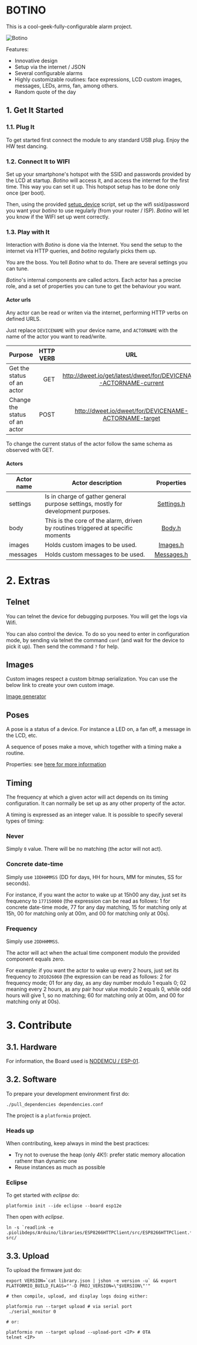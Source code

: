# BOTINO


This is a cool-geek-fully-configurable alarm project.

![Botino](misc/images/botino-v0.jpg)

Features:

- Innovative design
- Setup via the internet / JSON
- Several configurable alarms
- Highly customizable routines: face expressions, LCD custom images, messages, LEDs, arms, fan, among others.
- Random quote of the day

## 1. Get It Started

### 1.1. Plug It

To get started first connect the module to any standard USB plug. Enjoy the HW test dancing.

### 1.2. Connect It to WIFI

Set up your smartphone's hotspot with the SSID and passwords provided by the LCD at startup. 
*Botino* will access it, and access the internet for the first time. This way you can set it up. 
This hotspot setup has to be done only once (per boot).

Then, using the provided [setup_device](setup_device) script, set up the wifi ssid/password you want your *botino* to use regularly (from your router / ISP). *Botino* will let you know if the WIFI set up went correctly. 

### 1.3. Play with It


Interaction with *Botino* is done via the Internet. You send the setup to the internet via HTTP queries, and *botino* regularly picks them up. 

You are the boss. You tell *Botino* what to do. There are several settings you can tune. 

*Botino*'s internal components are called actors. Each actor has a precise role, and a set of properties
you can tune to get the behaviour you want.

#### Actor urls

Any actor can be read or writen via the internet, performing HTTP verbs on defined URLS.

Just replace `DEVICENAME` with your device name, and `ACTORNAME` with the name of the actor you want to read/write.

| Purpose                       | HTTP VERB | URL                                                               |
| ----------------------------- | ---------:|:-----------------------------------------------------------------:|
| Get the status of an actor    | GET       | http://dweet.io/get/latest/dweet/for/DEVICENAME-ACTORNAME-current |
| Change the status of an actor | POST      | http://dweet.io/dweet/for/DEVICENAME-ACTORNAME-target             |


To change the current status of the actor follow the same schema as observed with GET.

#### Actors 

| Actor name    | Actor description                                                                                | Properties                         |
| ------------- | ------------------------------------------------------------------------------------------------ |:----------------------------------:|
| settings      | Is in charge of gather general purpose settings, mostly for development purposes.                | [Settings.h](src/actors/Settings.h)|
| body          | This is the core of the alarm, driven by routines triggered at specific moments                  | [Body.h](src/actors/Body.h)        |
| images        | Holds custom images to be used.                                                                  | [Images.h](src/actors/Images.h)    |
| messages      | Holds custom messages to be used.                                                                | [Messages.h](src/actors/Messages.h)|

# 2. Extras

## Telnet

You can telnet the device for debugging purposes. You will get the logs via Wifi. 

You can also control the device. To do so you need to enter in configuration mode, by sending via telnet the command `conf` (and wait
for the device to pick it up). Then send the command `?` for help.

## Images

Custom images respect a custom bitmap serialization. You can use the below link to create your own custom image.

[Image generator](https://docs.google.com/spreadsheets/d/1jXa9mFxeiN_bUji_WiCPKO_gB6pxQUeQ5QxgoSINqdc/edit#gid=0)

## Poses

A pose is a status of a device. For instance a LED on, a fan off, a message in the LCD, etc.

A sequence of poses make a move, which together with a timing make a routine. 

Properties: see [here for more information](src/actors/Body.h)

## Timing

The frequency at which a given actor will act depends on its timing configuration. It can normally be set up as any other property of the actor.

A timing is expressed as an integer value. It is possible to specify several types of timing: 

### Never

Simply `0` value. There will be no matching (the actor will not act).

### Concrete date-time

Simply use `1DDHHMMSS` (DD for days, HH for hours, MM for minutes, SS for seconds). 

For instance, if you want the actor to wake up at 15h00 any day, just set its frequency to `177150000` (the expression can be read as follows: 1 for concrete date-time mode, 77 for any day matching, 15 for matching only at 15h, 00 for matching only at 00m, and 00 for matching only at 00s).

### Frequency

Simply use `2DDHHMMSS`. 

The actor will act when the actual time component modulo the provided component equals zero. 

For example: if you want the actor to wake up every 2 hours, just set its frequency to `201026060` (the expression can be read as follows: 2 for frequency mode; 01 for any day, as any day number modulo 1 equals 0; 02 meaning every 2 hours, as any pair hour value modulo 2 equals 0, while odd hours will give 1, so no matching; 60 for matching only at 00m, and 00 for matching only at 00s).


# 3. Contribute

## 3.1. Hardware

For information, the Board used is [NODEMCU / ESP-01](http://www.esp8266.com/wiki/doku.php?id=esp8266-module-family).

## 3.2. Software

To prepare your development environment first do:

```
./pull_dependencies dependencies.conf
```

The project is a `platformio` project.

### Heads up

When contributing, keep always in mind the best practices: 

- Try not to overuse the heap (only 4K!): prefer static memory allocation rathenr than dynamic one
- Reuse instances as much as possible

### Eclipse

To get started with _eclipse_ do:
```
platformio init --ide eclipse --board esp12e
```

Then open with _eclipse_.

```
ln -s `readlink -e .piolibdeps/Arduino/libraries/ESP8266HTTPClient/src/ESP8266HTTPClient.*` src/
```

## 3.3. Upload

To upload the firmware just do: 

```
export VERSION=`cat library.json | jshon -e version -u` && export PLATFORMIO_BUILD_FLAGS="'-D PROJ_VERSION=\"$VERSION\"'"

# then compile, upload, and display logs doing either:

platformio run --target upload # via serial port
 ./serial_monitor 0

# or:

platformio run --target upload --upload-port <IP> # OTA
telnet <IP>

```
